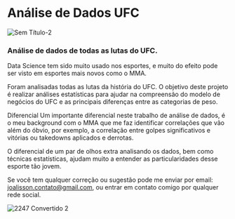 # Análise de Dados UFC
![Sem Título-2](https://user-images.githubusercontent.com/63914002/131590324-8078c506-186c-4a25-8137-e491eb86ac94.png)

### Análise de dados de todas as lutas do UFC.

Data Science tem sido muito usado nos esportes, e muito do efeito pode ser visto em esportes mais novos como o MMA.

Foram analisadas todas as lutas da história do UFC. O objetivo deste projeto é realizar análises estatísticas para ajudar na
compreensão do modelo de negócios do UFC e as principais diferenças entre as categorias de peso.

Diferencial
Um importante diferencial neste trabalho de análise de dados, é o meu background com o MMA que me faz identificar correlações
que vão além do óbvio, por exemplo, a correlação entre golpes significativos e vitórias ou takedowns aplicados e derrotas.

O diferencial de um par de olhos extra analisando os dados, bem como técnicas estatísticas, ajudam muito a entender as particularidades
desse esporte tão jovem.

Se você tem qualquer correção ou sugestão pode me enviar por email: joalisson.contato@gmail.com, ou entrar em contato comigo por qualquer rede social.

![2247  Convertido 2](https://user-images.githubusercontent.com/63914002/131748997-8b224aa0-25b0-4c23-bfe5-75f80ba9094a.jpg)

